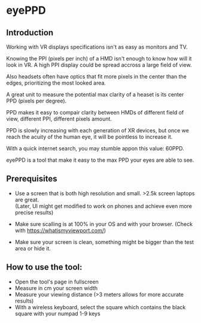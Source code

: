 # eyePPD

## **Introduction**

Working with VR displays specifications isn't as easy as monitors and TV.

Knowing the PPI (pixels per inch) of a HMD isn't enough to know how will it look in VR. A high PPI display could be spread accross a large field of view.

Also headsets often have optics that fit more pixels in the center than the edges, prioritizing the most looked area.

A great unit to measure the potential max clarity of a heaset is its center PPD (pixels per degree).

PPD makes it easy to compair clarity between HMDs of different field of view, different PPI, different pixels amount.

PPD is slowly increasing with each generation of XR devices, but once we reach the acuity of the human eye, it will be pointless to increase it.

With a quick internet search, you may stumble appon this value: 60PPD.

eyePPD is a tool that make it easy to the max PPD your eyes are able to see.

## Prerequisites

- Use a screen that is both high resolution and small. >2.5k screen laptops are great. <br> (Later, UI might get modified to work on phones and achieve even more precise results)

- Make sure scalling is at 100% in your OS and with your browser. (Check with https://whatismyviewport.com/)

- Make sure your screen is clean, something might be bigger than the test area or hide it.

## How to use the tool:

- Open the tool's page in fullscreen
- Measure in cm your screen width
- Measure your viewing distance (>3 meters allows for more accurate results)
- With a wireless keyboard, select the square which contains the black square with your numpad 1-9 keys

